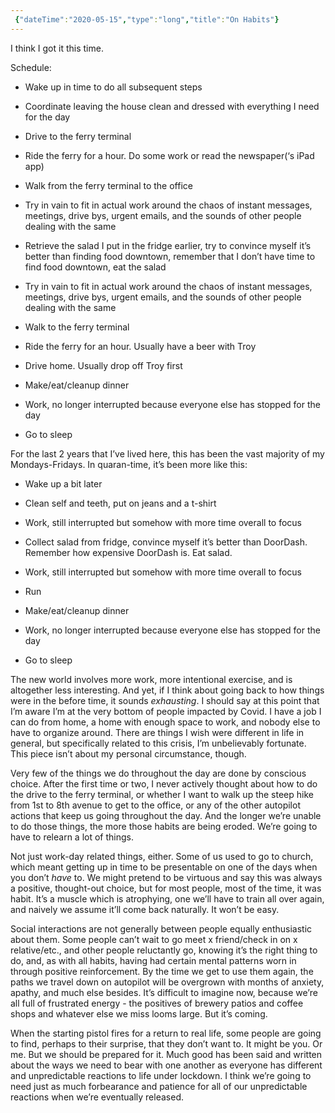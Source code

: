 ```yaml
--- 
 {"dateTime":"2020-05-15","type":"long","title":"On Habits"} 
---
```

I think I got it this time.

Schedule: 

* Wake up in time to do all subsequent steps

* Coordinate leaving the house clean and dressed with everything I need for the day

* Drive to the ferry terminal

* Ride the ferry for a hour. Do some work or read the newspaper(‘s iPad app)

* Walk from the ferry terminal to the office

* Try in vain to fit in actual work around the chaos of instant messages, meetings, drive bys, urgent emails, and the sounds of other people dealing with the same

* Retrieve the salad I put in the fridge earlier, try to convince myself it’s better than finding food downtown, remember that I don’t have time to find food downtown, eat the salad

* Try in vain to fit in actual work around the chaos of instant messages, meetings, drive bys, urgent emails, and the sounds of other people dealing with the same

* Walk to the ferry terminal

* Ride the ferry for an hour. Usually have a beer with Troy

* Drive home. Usually drop off Troy first

* Make/eat/cleanup dinner

* Work, no longer interrupted because everyone else has stopped for the day

* Go to sleep


For the last 2 years that I’ve lived here, this has been the vast majority of my Mondays-Fridays. In quaran-time, it’s been more like this:


* Wake up a bit later

* Clean self and teeth, put on jeans and a t-shirt

* Work, still interrupted but somehow with more time overall to focus

* Collect salad from fridge, convince myself it’s better than DoorDash. Remember how expensive DoorDash is. Eat salad.

* Work, still interrupted but somehow with more time overall to focus

* Run

* Make/eat/cleanup dinner

* Work, no longer interrupted because everyone else has stopped for the day

* Go to sleep


The new world involves more work, more intentional exercise, and is altogether less interesting. And yet, if I think about going back to how things were in the before time, it sounds _exhausting_. I should say at this point that I’m aware I’m at the very bottom of people impacted by Covid. I have a job I can do from home, a home with enough space to work, and nobody else to have to organize around. There are things I wish were different in life in general, but specifically related to this crisis, I’m unbelievably fortunate. This piece isn’t about my personal circumstance, though. 

Very few of the things we do throughout the day are done by conscious choice. After the first time or two, I never actively thought about how to do the drive to the ferry terminal, or whether I want to walk up the steep hike from 1st to 8th avenue to get to the office, or any of the other autopilot actions that keep us going throughout the day. And the longer we’re unable to do those things, the more those habits are being eroded. We’re going to have to relearn a lot of things. 

Not just work-day related things, either. Some of us used to go to church, which meant getting up in time to be presentable on one of the days when you don’t _have_ to. We might pretend to be virtuous and say this was always a positive, thought-out choice, but for most people, most of the time, it was habit. It’s a muscle which is atrophying, one we’ll have to train all over again, and naively we assume it’ll come back naturally. It won’t be easy.

Social interactions are not generally between people equally enthusiastic about them. Some people can’t wait to go meet x friend/check in on x relative/etc., and other people reluctantly go, knowing it’s the right thing to do, and, as with all habits, having had certain mental patterns worn in through positive reinforcement. By the time we get to use them again, the paths we travel down on autopilot will be overgrown with months of anxiety, apathy, and much else besides. It’s difficult to imagine now, because we’re all full of frustrated energy - the positives of brewery patios and coffee shops and whatever else we miss looms large. But it’s coming.

When the starting pistol fires for a return to real life, some people are going to find, perhaps to their surprise, that they don’t want to. It might be you. Or me. But we should be prepared for it. Much good has been said and written about the ways we need to bear with one another as everyone has different and unpredictable reactions to life under lockdown. I think we’re going to need just as much forbearance and patience for all of our unpredictable reactions when we’re eventually released. 

